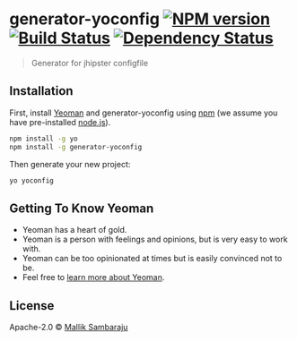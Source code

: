# generator-yoconfig [![NPM version][npm-image]][npm-url] [![Build Status][travis-image]][travis-url] [![Dependency Status][daviddm-image]][daviddm-url]
> Generator for jhipster configfile

## Installation

First, install [Yeoman](http://yeoman.io) and generator-yoconfig using [npm](https://www.npmjs.com/) (we assume you have pre-installed [node.js](https://nodejs.org/)).

```bash
npm install -g yo
npm install -g generator-yoconfig
```

Then generate your new project:

```bash
yo yoconfig
```

## Getting To Know Yeoman

 * Yeoman has a heart of gold.
 * Yeoman is a person with feelings and opinions, but is very easy to work with.
 * Yeoman can be too opinionated at times but is easily convinced not to be.
 * Feel free to [learn more about Yeoman](http://yeoman.io/).

## License

Apache-2.0 © [Mallik Sambaraju]()


[npm-image]: https://badge.fury.io/js/generator-yoconfig.svg
[npm-url]: https://npmjs.org/package/generator-yoconfig
[travis-image]: https://travis-ci.org/msambaraju/generator-yoconfig.svg?branch=master
[travis-url]: https://travis-ci.org/msambaraju/generator-yoconfig
[daviddm-image]: https://david-dm.org/msambaraju/generator-yoconfig.svg?theme=shields.io
[daviddm-url]: https://david-dm.org/msambaraju/generator-yoconfig
